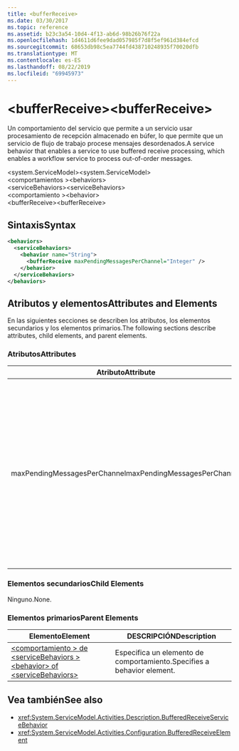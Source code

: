 ```yaml
---
title: <bufferReceive>
ms.date: 03/30/2017
ms.topic: reference
ms.assetid: b23c3a54-10d4-4f13-ab6d-98b26b76f22a
ms.openlocfilehash: 1d4611d6fee9dad057985f7d8f5ef961d384efcd
ms.sourcegitcommit: 68653db98c5ea7744fd438710248935f70020dfb
ms.translationtype: MT
ms.contentlocale: es-ES
ms.lasthandoff: 08/22/2019
ms.locfileid: "69945973"
---
```

# <a name="bufferreceive"></a><span data-ttu-id="e06a0-101">\<bufferReceive></span><span class="sxs-lookup"><span data-stu-id="e06a0-101">\<bufferReceive></span></span>
<span data-ttu-id="e06a0-102">Un comportamiento del servicio que permite a un servicio usar procesamiento de recepción almacenado en búfer, lo que permite que un servicio de flujo de trabajo procese mensajes desordenados.</span><span class="sxs-lookup"><span data-stu-id="e06a0-102">A service behavior that enables a service to use buffered receive processing, which enables a workflow service to process out-of-order messages.</span></span>  
  
<span data-ttu-id="e06a0-103">\<system.ServiceModel></span><span class="sxs-lookup"><span data-stu-id="e06a0-103">\<system.ServiceModel></span></span>  
<span data-ttu-id="e06a0-104">\<comportamientos ></span><span class="sxs-lookup"><span data-stu-id="e06a0-104">\<behaviors></span></span>  
<span data-ttu-id="e06a0-105">\<serviceBehaviors></span><span class="sxs-lookup"><span data-stu-id="e06a0-105">\<serviceBehaviors></span></span>  
<span data-ttu-id="e06a0-106">\<comportamiento ></span><span class="sxs-lookup"><span data-stu-id="e06a0-106">\<behavior></span></span>  
<span data-ttu-id="e06a0-107">\<bufferReceive></span><span class="sxs-lookup"><span data-stu-id="e06a0-107">\<bufferReceive></span></span>  
  
## <a name="syntax"></a><span data-ttu-id="e06a0-108">Sintaxis</span><span class="sxs-lookup"><span data-stu-id="e06a0-108">Syntax</span></span>  
  
```xml  
<behaviors>
  <serviceBehaviors>
    <behavior name="String">
      <bufferReceive maxPendingMessagesPerChannel="Integer" />
    </behavior>
  </serviceBehaviors>
</behaviors>  
```  
  
## <a name="attributes-and-elements"></a><span data-ttu-id="e06a0-109">Atributos y elementos</span><span class="sxs-lookup"><span data-stu-id="e06a0-109">Attributes and Elements</span></span>  
 <span data-ttu-id="e06a0-110">En las siguientes secciones se describen los atributos, los elementos secundarios y los elementos primarios.</span><span class="sxs-lookup"><span data-stu-id="e06a0-110">The following sections describe attributes, child elements, and parent elements.</span></span>  
  
### <a name="attributes"></a><span data-ttu-id="e06a0-111">Atributos</span><span class="sxs-lookup"><span data-stu-id="e06a0-111">Attributes</span></span>  
  
|<span data-ttu-id="e06a0-112">Atributo</span><span class="sxs-lookup"><span data-stu-id="e06a0-112">Attribute</span></span>|<span data-ttu-id="e06a0-113">DESCRIPCIÓN</span><span class="sxs-lookup"><span data-stu-id="e06a0-113">Description</span></span>|  
|---------------|-----------------|  
|<span data-ttu-id="e06a0-114">maxPendingMessagesPerChannel</span><span class="sxs-lookup"><span data-stu-id="e06a0-114">maxPendingMessagesPerChannel</span></span>|<span data-ttu-id="e06a0-115">Un entero que especifica el número máximo de mensajes pendientes permitido en cada canal.</span><span class="sxs-lookup"><span data-stu-id="e06a0-115">An integer that specifies the maximum number of pending messages allowed for each channel.</span></span> <span data-ttu-id="e06a0-116">El valor predeterminado es 512.</span><span class="sxs-lookup"><span data-stu-id="e06a0-116">The default value is 512.</span></span> <span data-ttu-id="e06a0-117">Esta propiedad limita el número de mensajes desordenados que pueden recibirse en un servicio de flujo de trabajo.</span><span class="sxs-lookup"><span data-stu-id="e06a0-117">This property limits the number of out-of-order messages that can be received by a workflow service.</span></span>|  
  
### <a name="child-elements"></a><span data-ttu-id="e06a0-118">Elementos secundarios</span><span class="sxs-lookup"><span data-stu-id="e06a0-118">Child Elements</span></span>  
 <span data-ttu-id="e06a0-119">Ninguno.</span><span class="sxs-lookup"><span data-stu-id="e06a0-119">None.</span></span>  
  
### <a name="parent-elements"></a><span data-ttu-id="e06a0-120">Elementos primarios</span><span class="sxs-lookup"><span data-stu-id="e06a0-120">Parent Elements</span></span>  
  
|<span data-ttu-id="e06a0-121">Elemento</span><span class="sxs-lookup"><span data-stu-id="e06a0-121">Element</span></span>|<span data-ttu-id="e06a0-122">DESCRIPCIÓN</span><span class="sxs-lookup"><span data-stu-id="e06a0-122">Description</span></span>|  
|-------------|-----------------|  
|[<span data-ttu-id="e06a0-123">\<comportamiento > de \<serviceBehaviors ></span><span class="sxs-lookup"><span data-stu-id="e06a0-123">\<behavior> of \<serviceBehaviors></span></span>](behavior-of-servicebehaviors-of-workflow.md)|<span data-ttu-id="e06a0-124">Especifica un elemento de comportamiento.</span><span class="sxs-lookup"><span data-stu-id="e06a0-124">Specifies a behavior element.</span></span>|  
  
## <a name="see-also"></a><span data-ttu-id="e06a0-125">Vea también</span><span class="sxs-lookup"><span data-stu-id="e06a0-125">See also</span></span>

- <xref:System.ServiceModel.Activities.Description.BufferedReceiveServiceBehavior>
- <xref:System.ServiceModel.Activities.Configuration.BufferedReceiveElement>
